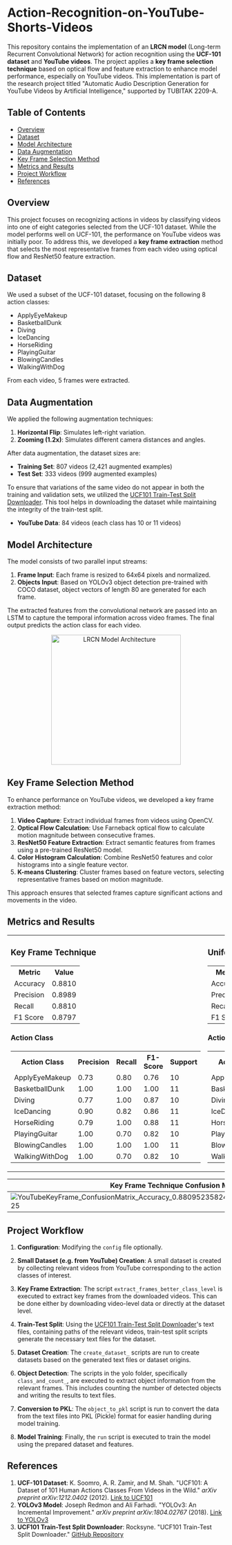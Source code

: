 # Action-Recognition-on-YouTube-Shorts-Videos

This repository contains the implementation of an **LRCN model** (Long-term Recurrent Convolutional Network) for action recognition using the **UCF-101 dataset** and **YouTube videos**. The project applies a **key frame selection technique** based on optical flow and feature extraction to enhance model performance, especially on YouTube videos. This implementation is part of the research project titled "Automatic Audio Description Generation for YouTube Videos by Artificial Intelligence," supported by TUBITAK 2209-A.

## Table of Contents
- [Overview](#overview)
- [Dataset](#dataset)
- [Model Architecture](#model-architecture)
- [Data Augmentation](#data-augmentation)
- [Key Frame Selection Method](#key-frame-selection-method)
- [Metrics and Results](#metrics-and-results)
- [Project Workflow](#project-workflow)
- [References](#references)

## Overview

This project focuses on recognizing actions in videos by classifying videos into one of eight categories selected from the UCF-101 dataset. While the model performs well on UCF-101, the performance on YouTube videos was initially poor. To address this, we developed a **key frame extraction** method that selects the most representative frames from each video using optical flow and ResNet50 feature extraction.

## Dataset

We used a subset of the UCF-101 dataset, focusing on the following 8 action classes:
- ApplyEyeMakeup
- BasketballDunk
- Diving
- IceDancing
- HorseRiding
- PlayingGuitar
- BlowingCandles
- WalkingWithDog


From each video, 5 frames were extracted.

## Data Augmentation

We applied the following augmentation techniques:
1. **Horizontal Flip**: Simulates left-right variation.
2. **Zooming (1.2x)**: Simulates different camera distances and angles.

 After data augmentation, the dataset sizes are:
- **Training Set**: 807 videos (2,421 augmented examples)
- **Test Set**: 333 videos (999 augmented examples)


To ensure that variations of the same video do not appear in both the training and validation sets, we utilized the [UCF101 Train-Test Split Downloader](https://github.com/rocksyne/UCF101-train-test-split-downloader). This tool helps in downloading the dataset while maintaining the integrity of the train-test split.

- **YouTube Data**: 84 videos (each class has 10 or 11 videos)

## Model Architecture
The model consists of two parallel input streams:
1. **Frame Input**: Each frame is resized to 64x64 pixels and normalized.
2. **Objects Input**: Based on YOLOv3 object detection pre-trained with COCO dataset, object vectors of length 80 are generated for each frame.
   
The extracted features from the convolutional network are passed into an LSTM to capture the temporal information across video frames. The final output predicts the action class for each video.

<p align="center">
  <img src="https://github.com/user-attachments/assets/15df0990-074e-44fb-82b9-ec90891d8b9d" alt="LRCN Model Architecture" width="300">
</p>


## Key Frame Selection Method

To enhance performance on YouTube videos, we developed a key frame extraction method:

1. **Video Capture**: Extract individual frames from videos using OpenCV.
2. **Optical Flow Calculation**: Use Farneback optical flow to calculate motion magnitude between consecutive frames.
3. **ResNet50 Feature Extraction**: Extract semantic features from frames using a pre-trained ResNet50 model.
4. **Color Histogram Calculation**: Combine ResNet50 features and color histograms into a single feature vector.
5. **K-means Clustering**: Cluster frames based on feature vectors, selecting representative frames based on motion magnitude.

This approach ensures that selected frames capture significant actions and movements in the video.


## Metrics and Results

<table>
  <tr>
    <td>
      <h3>Key Frame Technique</h3>
      <table>
        <tr>
          <th>Metric</th>
          <th>Value</th>
        </tr>
        <tr>
          <td>Accuracy</td>
          <td>0.8810</td>
        </tr>
        <tr>
          <td>Precision</td>
          <td>0.8989</td>
        </tr>
        <tr>
          <td>Recall</td>
          <td>0.8810</td>
        </tr>
        <tr>
          <td>F1 Score</td>
          <td>0.8797</td>
        </tr>
      </table>
      <h4>Action Class</h4>
      <table>
        <tr>
          <th>Action Class</th>
          <th>Precision</th>
          <th>Recall</th>
          <th>F1-Score</th>
          <th>Support</th>
        </tr>
        <tr>
          <td>ApplyEyeMakeup</td>
          <td>0.73</td>
          <td>0.80</td>
          <td>0.76</td>
          <td>10</td>
        </tr>
        <tr>
          <td>BasketballDunk</td>
          <td>1.00</td>
          <td>1.00</td>
          <td>1.00</td>
          <td>11</td>
        </tr>
        <tr>
          <td>Diving</td>
          <td>0.77</td>
          <td>1.00</td>
          <td>0.87</td>
          <td>10</td>
        </tr>
        <tr>
          <td>IceDancing</td>
          <td>0.90</td>
          <td>0.82</td>
          <td>0.86</td>
          <td>11</td>
        </tr>
        <tr>
          <td>HorseRiding</td>
          <td>0.79</td>
          <td>1.00</td>
          <td>0.88</td>
          <td>11</td>
        </tr>
        <tr>
          <td>PlayingGuitar</td>
          <td>1.00</td>
          <td>0.70</td>
          <td>0.82</td>
          <td>10</td>
        </tr>
        <tr>
          <td>BlowingCandles</td>
          <td>1.00</td>
          <td>1.00</td>
          <td>1.00</td>
          <td>11</td>
        </tr>
        <tr>
          <td>WalkingWithDog</td>
          <td>1.00</td>
          <td>0.70</td>
          <td>0.82</td>
          <td>10</td>
        </tr>
      </table>
    </td>
    <td>
      <h3>Uniform Sampling Technique</h3>
      <table>
        <tr>
          <th>Metric</th>
          <th>Value</th>
        </tr>
        <tr>
          <td>Accuracy</td>
          <td>0.7976</td>
        </tr>
        <tr>
          <td>Precision</td>
          <td>0.8280</td>
        </tr>
        <tr>
          <td>Recall</td>
          <td>0.7976</td>
        </tr>
        <tr>
          <td>F1 Score</td>
          <td>0.7902</td>
        </tr>
      </table>
      <h4>Action Class</h4>
      <table>
        <tr>
          <th>Action Class</th>
          <th>Precision</th>
          <th>Recall</th>
          <th>F1-Score</th>
          <th>Support</th>
        </tr>
        <tr>
          <td>ApplyEyeMakeup</td>
          <td>0.90</td>
          <td>0.90</td>
          <td>0.90</td>
          <td>10</td>
        </tr>
        <tr>
          <td>BasketballDunk</td>
          <td>0.77</td>
          <td>0.91</td>
          <td>0.83</td>
          <td>11</td>
        </tr>
        <tr>
          <td>Diving</td>
          <td>0.67</td>
          <td>0.60</td>
          <td>0.63</td>
          <td>10</td>
        </tr>
        <tr>
          <td>IceDancing</td>
          <td>0.82</td>
          <td>0.82</td>
          <td>0.82</td>
          <td>11</td>
        </tr>
        <tr>
          <td>HorseRiding</td>
          <td>0.85</td>
          <td>1.00</td>
          <td>0.92</td>
          <td>11</td>
        </tr>
        <tr>
          <td>PlayingGuitar</td>
          <td>1.00</td>
          <td>0.50</td>
          <td>0.67</td>
          <td>10</td>
        </tr>
        <tr>
          <td>BlowingCandles</td>
          <td>0.65</td>
          <td>1.00</td>
          <td>0.79</td>
          <td>11</td>
        </tr>
        <tr>
          <td>WalkingWithDog</td>
          <td>1.00</td>
          <td>0.60</td>
          <td>0.75</td>
          <td>10</td>
        </tr>
      </table>
    </td>
  </tr>
</table>


| Key Frame Technique Confusion Matrix | Uniform Sampling Technique Confusion Matrix |
|--------------------------------------|---------------------------------------------|
| ![YouTubeKeyFrame_ConfusionMatrix_Accuracy_0.8809523582458496_Loss_1.0962570905685425](https://github.com/user-attachments/assets/35d4b7a7-ea51-4180-b4e7-e58ef8d7d0c6) | ![YouTube_ConfusionMatrix_Accuracy_0.7976190447807312_Loss_1.2761812210083008](https://github.com/user-attachments/assets/28255850-0dcf-45f3-9b64-ebbf20533bbb) |


## Project Workflow

1. **Configuration**:
   Modifying the `config` file optionally.

2. **Small Dataset (e.g. from YouTube) Creation**:
   A small dataset is created by collecting relevant videos from YouTube corresponding to the action classes of interest.

3. **Key Frame Extraction**:
   The script `extract_frames_better_class_level` is executed to extract key frames from the downloaded videos. This can be done either by downloading video-level data or directly at the dataset level.

4. **Train-Test Split**:
   Using the  [UCF101 Train-Test Split Downloader](https://github.com/rocksyne/UCF101-train-test-split-downloader)'s text files, containing paths of the relevant videos, train-test split scripts generate the necessary text files for the dataset.

5. **Dataset Creation**:
   The `create_dataset_` scripts are run to create datasets based on the generated text files or dataset origins.

6. **Object Detection**:
   The scripts in the yolo folder, specifically `class_and_count_`, are executed to extract object information from the relevant frames. This includes counting the number of detected objects and writing the results to text files.

7. **Conversion to PKL**:
   The `object_to_pkl` script is run to convert the data from the text files into PKL (Pickle) format for easier handling during model training.

8. **Model Training**:
   Finally, the `run` script is executed to train the model using the prepared dataset and features.
   

## References

1. **UCF-101 Dataset**: 
   K. Soomro, A. R. Zamir, and M. Shah. "UCF101: A Dataset of 101 Human Actions Classes From Videos in the Wild." *arXiv preprint arXiv:1212.0402* (2012). [Link to UCF101](https://www.crcv.ucf.edu/data/UCF101.php)
2. **YOLOv3 Model**:
   Joseph Redmon and Ali Farhadi. "YOLOv3: An Incremental Improvement." *arXiv preprint arXiv:1804.02767* (2018). [Link to YOLOv3](https://pjreddie.com/yolo/)
3. **UCF101 Train-Test Split Downloader**: 
   Rocksyne. "UCF101 Train-Test Split Downloader." [GitHub Repository](https://github.com/rocksyne/UCF101-train-test-split-downloader)
